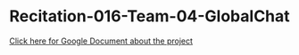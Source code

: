 # Recitation-016-Team-04-GlobalChat

[Click here for Google Document about the project](https://docs.google.com/document/d/1sK-b_selyV8Wt5ijkO5E0HC-qWrI6OZy_ppt6_8czPA/edit?usp=sharing)
